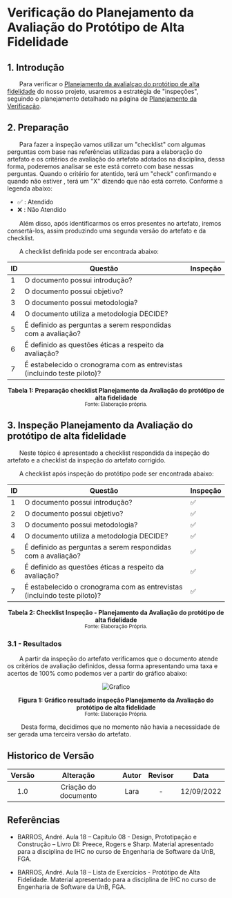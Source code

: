 # Verificação do Planejamento da Avaliação do Protótipo de Alta Fidelidade

## 1. Introdução

&emsp;&emsp;Para verificar o [Planejamento da avalialçao do protótipo de alta fidelidade](../prototipoAltaFidelidade/planejamentoAvaliacaoPrototipoAlta.md) do nosso projeto, usaremos a estratégia de "inspeções", seguindo o planejamento detalhado na página de [Planejamento da Verificação](../verificacao/planejamento.md).

## 2. Preparação

&emsp;&emsp;Para fazer a inspeção vamos utilizar um "checklist" com algumas perguntas com base nas referências utilizadas para a elaboração do artefato e os critérios de avaliação do artefato adotados na disciplina, dessa forma, poderemos analisar se este está correto com base nessas perguntas. Quando o critério for atentido, terá um "check" confirmando e quando não estiver , terá um "X" dizendo que não está correto. Conforme a legenda abaixo:

- ✅ : Atendido
- ❌ : Não Atendido

&emsp;&emsp;Além disso, após identificarmos os erros presentes no artefato, iremos consertá-los, assim produzindo uma segunda versão do artefato e da checklist.

&emsp;&emsp;A checklist definida pode ser encontrada abaixo:

<center>

|ID|Questão| Inspeção |
|-----------|-------------|-------------|
| 1 | O documento possui introdução? |  |
| 2 | O documento possui objetivo? |  |
| 3 | O documento possui metodologia? |  |
| 4 | O documento utiliza a metodologia DECIDE? |  |
| 5 | É definido as perguntas a serem respondidas com a avaliação? |  |
| 6 | É definido as questões éticas a respeito da avaliação? |  |
| 7 | É estabelecido o cronograma com as entrevistas (incluindo teste piloto)? | |

</center>

<figcaption align='center'>
    <b>Tabela 1: Preparação checklist Planejamento da Avaliação do protótipo de alta fidelidade</b>
    <br><small> Fonte: Elaboração própria.</small>
</figcaption>


## 3. Inspeção Planejamento da Avaliação do protótipo de alta fidelidade
  
&emsp;&emsp;Neste tópico é apresentado a checklist respondida da inspeção do artefato e a checklist da inspeção do artefato corrigido.   

&emsp;&emsp;A checklist após inspeção do protótipo pode ser encontrada abaixo:

<center>

|ID|Questão| Inspeção |
|-----------|-------------|-------------|
| 1 | O documento possui introdução? | ✅ |
| 2 | O documento possui objetivo? | ✅ |
| 3 | O documento possui metodologia? | ✅ |
| 4 | O documento utiliza a metodologia DECIDE? | ✅ |
| 5 | É definido as perguntas a serem respondidas com a avaliação? | ✅ |
| 6 | É definido as questões éticas a respeito da avaliação? | ✅ |
| 7 | É estabelecido o cronograma com as entrevistas (incluindo teste piloto)? | ✅ |

</center>

<figcaption align='center'>
    <b>Tabela 2: Checklist Inspeção - Planejamento da Avaliação do protótipo de alta fidelidade </b>
    <br><small> Fonte: Elaboração Própria.</small>
</figcaption>

### 3.1 - Resultados

&emsp;&emsp;A partir da inspeção do artefato verificamos que o documento atende os critérios de avaliação definidos, dessa forma apresentando uma taxa e acertos de 100% como podemos ver a partir do gráfico abaixo:

<center>

![Grafico](../../assets/graficosVerificacao/grafico2_protoAlta.png)

</center>

<figcaption align='center'>
    <b>Figura 1: Gráfico resultado inspeção Planejamento da Avaliação do protótipo de alta fidelidade</b>
    <br><small> Fonte: Elaboração Própria.</small>
</figcaption>

&emsp;&emsp; Desta forma, decidimos que no momento não havia a necessidade de ser gerada uma terceira versão do artefato.

## Historico de Versão 

|    Versão    | Alteração | Autor | Revisor | Data |
| :----------: | :-------: | :---: | :-----: | :--: |
| 1.0 | Criação do documento | Lara | - | 12/09/2022 |

## Referências

- BARROS, André. Aula 18 – Capítulo 08 - Design, Prototipação e Construção – Livro DI: Preece, Rogers e Sharp. Material apresentado para a disciplina de IHC no curso de Engenharia de Software da UnB, FGA.

- BARROS, André. Aula 18 – Lista de Exercícios - Protótipo de Alta Fidelidade. Material apresentado para a disciplina de IHC no curso de Engenharia de Software da UnB, FGA.